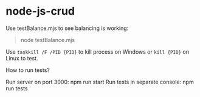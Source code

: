 # node-js-crud

Use testBalance.mjs to see balancing is working:
 > node testBalance.mjs

Use `taskkill /F /PID {PID}` to kill process on Windows or `kill {PID}` on Linux to test.

How to run tests?

Run server on port 3000: npm run start
Run tests in separate console: npm run tests